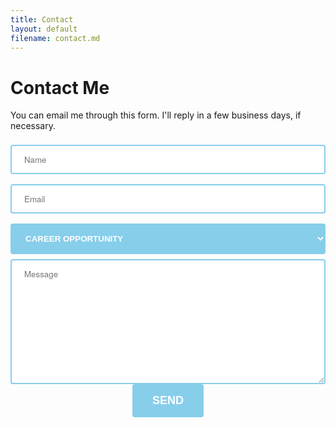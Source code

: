 ```yaml
---
title: Contact
layout: default
filename: contact.md
---
```


<style>
input
{
  width: 100%;
  padding: 12px 20px;
  margin: 8px 0;
  box-sizing: border-box;
  
  font-family: "Helvetica Neue", sans-serif;
  border: 2px solid skyblue;
  border-radius: 4px;
}
input:focus
{
  background-color: #F2F2F2;
}
  
textarea
{
  width: 100%;
  height: 200px;
  padding: 12px 20px;
  box-sizing: border-box;
  
  font-family: "Helvetica Neue", sans-serif;
  border: 2px solid skyblue;
  border-radius: 4px;
  
  resize: vertical;
}
textarea:focus
{
  background-color: #F2F2F2;
}
  
button
{
  background-color: skyblue;
  border: none;
  border-radius: 4px;
  color: white;
  padding: 16px 32px;
  
  font-weight: bold;
  font-size: 18px;
  text-decoration: none;
  text-transform: uppercase;
  font-family: "Helvetica Neue"
  
  margin: 4px 2px;
  cursor: pointer;
}
  
select
{
  width: 100%;
  padding: 16px 20px;
  margin: 8px 0;
  border: none;
  border-radius: 4px;
  background-color: skyblue;
  text-transform: uppercase;
  color: white;
  font-family: "Helvetica Neue"
  font-size: 16px;
  font-weight: bold;
}
</style>

# Contact Me

You can email me through this form. I'll reply in a few business days, if necessary.

<div id="contact" align="center">
<form action="https://formspree.io/f/xayzavyk" method="POST">
<input type="name" name="Name" width="100%" placeholder="Name" required><br>
<input type="email" name="Email" width="100%" placeholder="Email" required><br>
<select id="topic" name="Topic" required>
  <option value="">Career Opportunity</option>
  <option value="ca">Feedback / Inquiry</option>
  <option value="usa">General</option>
</select>
<input type="hidden" name="_subject" width="100%" value="Webpage Contact" />
<textarea name="Message" width="100%" placeholder="Message" required></textarea><br>
<button type="submit" align="center">Send</button>
</form>
</div>
